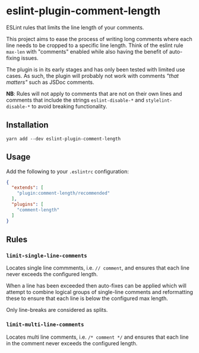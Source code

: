 # eslint-plugin-comment-length

ESLint rules that limits the line length of your comments.

This project aims to ease the process of writing long comments where each line
needs to be cropped to a specific line length. Think of the eslint rule
`max-len` with "comments" enabled while also having the benefit of auto-fixing issues.

The plugin is in its early stages and has only been tested with limited use cases. As such, the plugin will probably not work with comments *"that matters"* such as JSDoc comments.

**NB**: Rules will not apply to comments that are not on their own lines and comments that include the strings `eslint-disable-*` and `stylelint-disable-*` to avoid breaking functionality.

## Installation

`yarn add --dev eslint-plugin-comment-length`

## Usage

Add the following to your `.eslintrc` configuration:

```json
{
  "extends": [
    "plugin:comment-length/recommended"
  ],
  "plugins": [
    "comment-length"
  ]
}
```

## Rules

### `limit-single-line-comments`

Locates single line commments, i.e. `// comment`, and ensures that each line never exceeds the configured length.

When a line has been exceeded then auto-fixes can be applied which will attempt to combine logical groups of single-line comments and reformatting these to ensure that each line is below the configured max length.

Only line-breaks are considered as splits.

### `limit-multi-line-comments`

Locates multi line comments, i.e. `/* comment */` and ensures that each line in the comment never exceeds the configured length.
